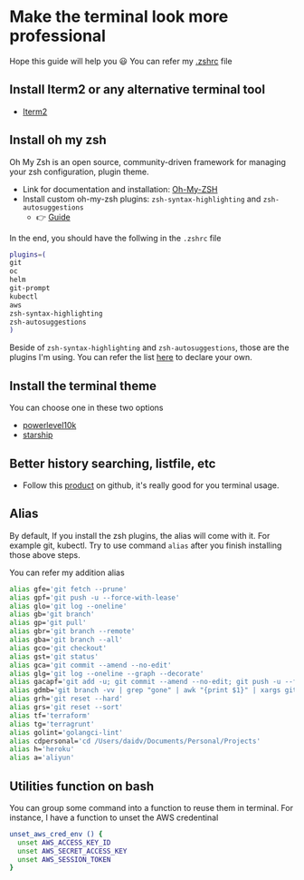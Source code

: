 # Make the terminal look more professional

Hope this guide will help you :smiley:
You can refer my [.zshrc](./zshrc) file

## Install Iterm2 or any alternative terminal tool

- [Iterm2](https://iterm2.com/)

## Install oh my zsh

Oh My Zsh is an open source, community-driven framework for managing your zsh configuration, plugin theme.

- Link for documentation and installation: [Oh-My-ZSH](https://github.com/ohmyzsh/ohmyzsh/wiki)
- Install custom oh-my-zsh plugins: `zsh-syntax-highlighting` and `zsh-autosuggestions`
  - :point_right: [Guide](https://gist.github.com/dogrocker/1efb8fd9427779c827058f873b94df95)

In the end, you should have the follwing in the `.zshrc` file

```bash
plugins=(
git
oc
helm
git-prompt
kubectl
aws
zsh-syntax-highlighting
zsh-autosuggestions
)
```

Beside of `zsh-syntax-highlighting` and `zsh-autosuggestions`, those are the plugins I'm using. You can refer the list [here](https://github.com/ohmyzsh/ohmyzsh/wiki/Plugins) to declare your own.

## Install the terminal theme

You can choose one in these two options

- [powerlevel10k](https://github.com/romkatv/powerlevel10k)
- [starship](https://starship.rs/installing/)

## Better history searching, listfile, etc

- Follow this [product](https://github.com/junegunn/fzf) on github, it's really good for you terminal usage.

## Alias

By default, If you install the zsh plugins, the alias will come with it. For example git, kubectl. Try to use command `alias` after you finish installing those above steps.

You can refer my addition alias

```bash
alias gfe='git fetch --prune'
alias gpf='git push -u --force-with-lease'
alias glo='git log --oneline'
alias gb='git branch'
alias gp='git pull'
alias gbr='git branch --remote'
alias gba='git branch --all'
alias gco='git checkout'
alias gst='git status'
alias gca='git commit --amend --no-edit'
alias glg='git log --oneline --graph --decorate'
alias gacapf='git add -u; git commit --amend --no-edit; git push -u --force-with-lease'
alias gdmb='git branch -vv | grep "gone" | awk "{print $1}" | xargs git branch -D'
alias grh='git reset --hard'
alias grs='git reset --sort'
alias tf='terraform'
alias tg='terragrunt'
alias golint='golangci-lint'
alias cdpersonal='cd /Users/daidv/Documents/Personal/Projects'
alias h='heroku'
alias a='aliyun'
```

## Utilities function on bash

You can group some command into a function to reuse them in terminal. For instance, I have a function to unset the AWS credentinal

```bash
unset_aws_cred_env () {
  unset AWS_ACCESS_KEY_ID
  unset AWS_SECRET_ACCESS_KEY
  unset AWS_SESSION_TOKEN
}
```
